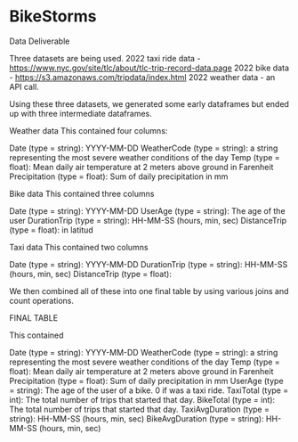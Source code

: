 # BikeStorms
Data Deliverable

Three datasets are being used.
2022 taxi ride data - https://www.nyc.gov/site/tlc/about/tlc-trip-record-data.page
2022 bike data - https://s3.amazonaws.com/tripdata/index.html
2022 weather data - an API call.

Using these three datasets, we generated some early dataframes but ended up with three intermediate dataframes.

Weather data
This contained four columns: 

Date (type = string): YYYY-MM-DD
WeatherCode (type = string): a string representing the most severe weather conditions of the day
Temp (type = float): Mean daily air temperature at 2 meters above ground in Farenheit
Precipitation (type = float): Sum of daily precipitation in mm

Bike data
This contained three columns

Date (type = string): YYYY-MM-DD
UserAge (type = string): The age of the user
DurationTrip (type = string): HH-MM-SS (hours, min, sec)
DistanceTrip (type = float): in latitud

Taxi data
This contained two columns

Date (type = string): YYYY-MM-DD
DurationTrip (type = string): HH-MM-SS (hours, min, sec)
DistanceTrip (type = float): 

We then combined all of these into one final table by using various joins and count operations.

FINAL TABLE

This contained 

Date (type = string): YYYY-MM-DD
WeatherCode (type = string): a string representing the most severe weather conditions of the day
Temp (type = float): Mean daily air temperature at 2 meters above ground in Farenheit
Precipitation (type = float): Sum of daily precipitation in mm
UserAge (type = string): The age of the user of a bike. 0 if was a taxi ride.
TaxiTotal (type = int): The total number of trips that started that day.
BikeTotal (type = int): The total number of trips that started that day.
TaxiAvgDuration (type = string): HH-MM-SS (hours, min, sec)
BikeAvgDuration (type = string): HH-MM-SS (hours, min, sec)
